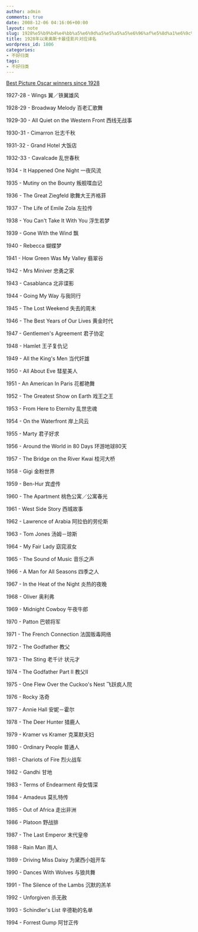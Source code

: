 ```yaml
---
author: admin
comments: true
date: 2008-12-06 04:16:06+00:00
layout: note
slug: 1928%e5%b9%b4%e4%bb%a5%e6%9d%a5%e5%a5%a5%e6%96%af%e5%8d%a1%e6%9c%80%e4%bd%b3%e5%bd%b1%e7%89%87%e5%af%b9%e5%ba%94%e8%af%91%e5%90%8d
title: 1928年以来奥斯卡最佳影片对应译名
wordpress_id: 1806
categories:
- 不好归类
tags:
- 不好归类
---
```


[Best Picture Oscar winners since 1928](http://www.usatoday.com/life/special/l96os039.htm)  


1927-28 - Wings 翼／铁翼雄风  
  
1928-29 - Broadway Melody 百老汇歌舞  
  
1929-30 - All Quiet on the Western Front 西线无战事  
  
1930-31 - Cimarron 壮志千秋  
  
1931-32 - Grand Hotel 大饭店  
  
1932-33 - Cavalcade 乱世春秋  
  
1934 - It Happened One Night 一夜风流  
  
1935 - Mutiny on the Bounty 叛舰喋血记  
  
1936 - The Great Ziegfeld 歌舞大王齐格菲  
  
1937 - The Life of Emile Zola 左拉传  
  
1938 - You Can't Take It With You 浮生若梦  
  
1939 - Gone With the Wind 飘  
  
1940 - Rebecca 蝴蝶梦  
  
1941 - How Green Was My Valley 翡翠谷  
  
1942 - Mrs Miniver 忠勇之家  
  
1943 - Casablanca 北非谍影  
  
1944 - Going My Way 与我同行  
  
1945 - The Lost Weekend 失去的周末  
  
1946 - The Best Years of Our Lives 黄金时代  
  
1947 - Gentlemen's Agreement 君子协定  
  
1948 - Hamlet 王子复仇记  
  
1949 - All the King's Men 当代奸雄  
  
1950 - All About Eve 彗星美人  
  
1951 - An American In Paris 花都艳舞  
  
1952 - The Greatest Show on Earth 戏王之王  
  
1953 - From Here to Eternity 乱世忠魂  
  
1954 - On the Waterfront 岸上风云  
  
1955 - Marty 君子好求  
  
1956 - Around the World in 80 Days 环游地球80天  
  
1957 - The Bridge on the River Kwai 桂河大桥  
  
1958 - Gigi 金粉世界  
  
1959 - Ben-Hur 宾虚传  
  
1960 - The Apartment 桃色公寓／公寓春光  
  
1961 - West Side Story 西城故事  
  
1962 - Lawrence of Arabia 阿拉伯的劳伦斯  
  
1963 - Tom Jones 汤姆－琼斯  
  
1964 - My Fair Lady 窈窕淑女  
  
1965 - The Sound of Music 音乐之声  
  
1966 - A Man for All Seasons 四季之人  
  
1967 - In the Heat of the Night 炎热的夜晚  
  
1968 - Oliver 奥利弗  
  
1969 - Midnight Cowboy 午夜牛郎  
  
1970 - Patton 巴顿将军  
  
1971 - The French Connection 法国贩毒网络  
  
1972 - The Godfather 教父  
  
1973 - The Sting 老千计 状元才  
  
1974 - The Godfather Part II 教父II  
  
1975 - One Flew Over the Cuckoo's Nest 飞跃疯人院  
  
1976 - Rocky 洛奇  
  
1977 - Annie Hall 安妮－霍尔  
  
1978 - The Deer Hunter 猎鹿人  
  
1979 - Kramer vs Kramer 克莱默夫妇  
  
1980 - Ordinary People 普通人  
  
1981 - Chariots of Fire 烈火战车  
  
1982 - Gandhi 甘地  
  
1983 - Terms of Endearment 母女情深  
  
1984 - Amadeus 莫扎特传  
  
1985 - Out of Africa 走出非洲  
  
1986 - Platoon 野战排  
  
1987 - The Last Emperor 末代皇帝  
  
1988 - Rain Man 雨人  
  
1989 - Driving Miss Daisy 为黛西小姐开车  
  
1990 - Dances With Wolves 与狼共舞  
  
1991 - The Silence of the Lambs 沉默的羔羊  
  
1992 - Unforgiven 杀无赦  
  
1993 - Schindler's List 辛德勒的名单  
  
1994 - Forrest Gump 阿甘正传  

